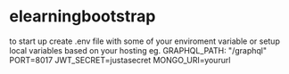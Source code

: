 # elearningbootstrap

to start up create .env file with some of your enviroment variable or setup local variables based on your hosting
eg.
GRAPHQL_PATH: "/graphql"
PORT=8017
JWT_SECRET=justasecret
MONGO_URI=yoururl
